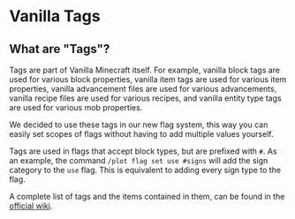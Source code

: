 # Vanilla Tags

## What are "Tags"?

Tags are part of Vanilla Minecraft itself. For example, vanilla block tags are used for various block properties, vanilla item tags are used for various item properties, vanilla advancement files are used for various advancements, vanilla recipe files are used for various recipes, and vanilla entity type tags are used for various mob properties.

We decided to use these tags in our new flag system, this way you can easily set scopes of flags without having to add multiple values yourself.

Tags are used in flags that accept block types, but are prefixed with `#`. As an example, the command `/plot flag set use #signs` will add the sign category to the `use` flag. This is equivalent to adding every sign type to the flag.

A complete list of tags and the items contained in them, can be found in the [official wiki](https://minecraft.wiki/w/Tag#List_of_tags).
